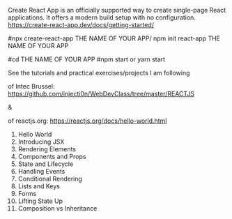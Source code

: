 Create React App is an officially supported way to create single-page React applications. 
It offers a modern build setup with no configuration.
https://create-react-app.dev/docs/getting-started/

#npx create-react-app THE NAME OF YOUR APP/ npm init react-app THE NAME OF YOUR APP

#cd THE NAME OF YOUR APP
#npm start or yarn start

See the tutorials and practical exercises/projects I am following

of Intec Brussel: https://github.com/injecti0n/WebDevClass/tree/master/REACTJS

&

of reactjs.org: https://reactjs.org/docs/hello-world.html

1. Hello World
2. Introducing JSX
3. Rendering Elements
4. Components and Props
5. State and Lifecycle
6. Handling Events
7. Conditional Rendering
8. Lists and Keys
9. Forms
10. Lifting State Up
11. Composition vs Inheritance
